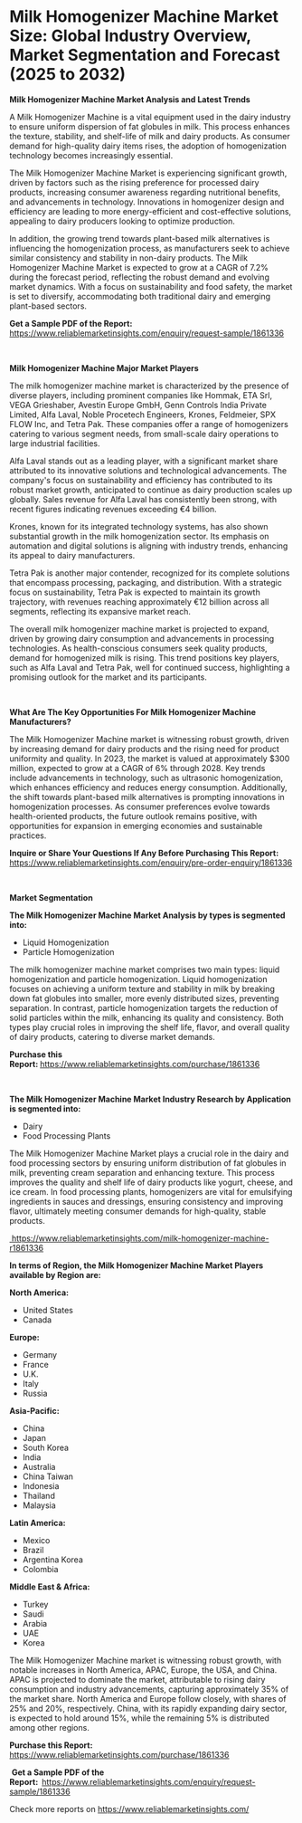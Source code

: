<p><h1>Milk Homogenizer Machine Market Size: Global Industry Overview, Market Segmentation and Forecast (2025 to 2032)</h1></p><p><strong>Milk Homogenizer Machine Market Analysis and Latest Trends</strong></p>
<p><p>A Milk Homogenizer Machine is a vital equipment used in the dairy industry to ensure uniform dispersion of fat globules in milk. This process enhances the texture, stability, and shelf-life of milk and dairy products. As consumer demand for high-quality dairy items rises, the adoption of homogenization technology becomes increasingly essential. </p><p>The Milk Homogenizer Machine Market is experiencing significant growth, driven by factors such as the rising preference for processed dairy products, increasing consumer awareness regarding nutritional benefits, and advancements in technology. Innovations in homogenizer design and efficiency are leading to more energy-efficient and cost-effective solutions, appealing to dairy producers looking to optimize production.</p><p>In addition, the growing trend towards plant-based milk alternatives is influencing the homogenization process, as manufacturers seek to achieve similar consistency and stability in non-dairy products. The Milk Homogenizer Machine Market is expected to grow at a CAGR of 7.2% during the forecast period, reflecting the robust demand and evolving market dynamics. With a focus on sustainability and food safety, the market is set to diversify, accommodating both traditional dairy and emerging plant-based sectors.</p></p>
<p><strong>Get a Sample PDF of the Report:&nbsp;</strong> <a href="https://www.reliablemarketinsights.com/enquiry/request-sample/1861336?utm_campaign=2642&utm_medium=2&utm_source=Github&utm_content=ia&utm_term=11042025&utm_id=milk-homogenizer-machine">https://www.reliablemarketinsights.com/enquiry/request-sample/1861336</a></p>
<p>&nbsp;</p>
<p><strong>Milk Homogenizer Machine Major Market Players</strong></p>
<p><p>The milk homogenizer machine market is characterized by the presence of diverse players, including prominent companies like Hommak, ETA Srl, VEGA Grieshaber, Avestin Europe GmbH, Genn Controls India Private Limited, Alfa Laval, Noble Procetech Engineers, Krones, Feldmeier, SPX FLOW Inc, and Tetra Pak. These companies offer a range of homogenizers catering to various segment needs, from small-scale dairy operations to large industrial facilities.</p><p>Alfa Laval stands out as a leading player, with a significant market share attributed to its innovative solutions and technological advancements. The company's focus on sustainability and efficiency has contributed to its robust market growth, anticipated to continue as dairy production scales up globally. Sales revenue for Alfa Laval has consistently been strong, with recent figures indicating revenues exceeding €4 billion.</p><p>Krones, known for its integrated technology systems, has also shown substantial growth in the milk homogenization sector. Its emphasis on automation and digital solutions is aligning with industry trends, enhancing its appeal to dairy manufacturers.</p><p>Tetra Pak is another major contender, recognized for its complete solutions that encompass processing, packaging, and distribution. With a strategic focus on sustainability, Tetra Pak is expected to maintain its growth trajectory, with revenues reaching approximately €12 billion across all segments, reflecting its expansive market reach.</p><p>The overall milk homogenizer machine market is projected to expand, driven by growing dairy consumption and advancements in processing technologies. As health-conscious consumers seek quality products, demand for homogenized milk is rising. This trend positions key players, such as Alfa Laval and Tetra Pak, well for continued success, highlighting a promising outlook for the market and its participants.</p></p>
<p>&nbsp;</p>
<p><strong>What Are The Key Opportunities For Milk Homogenizer Machine Manufacturers?</strong></p>
<p><p>The Milk Homogenizer Machine market is witnessing robust growth, driven by increasing demand for dairy products and the rising need for product uniformity and quality. In 2023, the market is valued at approximately $300 million, expected to grow at a CAGR of 6% through 2028. Key trends include advancements in technology, such as ultrasonic homogenization, which enhances efficiency and reduces energy consumption. Additionally, the shift towards plant-based milk alternatives is prompting innovations in homogenization processes. As consumer preferences evolve towards health-oriented products, the future outlook remains positive, with opportunities for expansion in emerging economies and sustainable practices.</p></p>
<p><strong>Inquire or Share Your Questions If Any Before Purchasing This Report:</strong> <a href="https://www.reliablemarketinsights.com/enquiry/pre-order-enquiry/1861336?utm_campaign=2642&utm_medium=2&utm_source=Github&utm_content=ia&utm_term=11042025&utm_id=milk-homogenizer-machine">https://www.reliablemarketinsights.com/enquiry/pre-order-enquiry/1861336</a></p>
<p>&nbsp;</p>
<p><strong>Market Segmentation</strong></p>
<p><strong>The Milk Homogenizer Machine Market Analysis by types is segmented into:</strong></p>
<p><ul><li>Liquid Homogenization</li><li>Particle Homogenization</li></ul></p>
<p><p>The milk homogenizer machine market comprises two main types: liquid homogenization and particle homogenization. Liquid homogenization focuses on achieving a uniform texture and stability in milk by breaking down fat globules into smaller, more evenly distributed sizes, preventing separation. In contrast, particle homogenization targets the reduction of solid particles within the milk, enhancing its quality and consistency. Both types play crucial roles in improving the shelf life, flavor, and overall quality of dairy products, catering to diverse market demands.</p></p>
<p><strong>Purchase this Report:&nbsp;</strong><a href="https://www.reliablemarketinsights.com/purchase/1861336?utm_campaign=2642&utm_medium=2&utm_source=Github&utm_content=ia&utm_term=11042025&utm_id=milk-homogenizer-machine">https://www.reliablemarketinsights.com/purchase/1861336</a></p>
<p>&nbsp;</p>
<p><strong>The Milk Homogenizer Machine Market Industry Research by Application is segmented into:</strong></p>
<p><ul><li>Dairy</li><li>Food Processing Plants</li></ul></p>
<p><p>The Milk Homogenizer Machine Market plays a crucial role in the dairy and food processing sectors by ensuring uniform distribution of fat globules in milk, preventing cream separation and enhancing texture. This process improves the quality and shelf life of dairy products like yogurt, cheese, and ice cream. In food processing plants, homogenizers are vital for emulsifying ingredients in sauces and dressings, ensuring consistency and improving flavor, ultimately meeting consumer demands for high-quality, stable products.</p></p>
<p><a href="https://www.reliablemarketinsights.com/milk-homogenizer-machine-r1861336?utm_campaign=2642&utm_medium=2&utm_source=Github&utm_content=ia&utm_term=11042025&utm_id=milk-homogenizer-machine">&nbsp;https://www.reliablemarketinsights.com/milk-homogenizer-machine-r1861336</a></p>
<p><strong>In terms of Region, the Milk Homogenizer Machine Market Players available by Region are:</strong></p>
<p>
    <p> <strong> North America: </strong>
        <ul>
            <li>United States</li>
            <li>Canada</li>
        </ul>
        </p> 
    <p> <strong> Europe: </strong>
        <ul>
            <li>Germany</li>
            <li>France</li>
            <li>U.K.</li>
            <li>Italy</li>
            <li>Russia</li>
        </ul>
        </p> 
    <p> <strong> Asia-Pacific: </strong>
        <ul>
            <li>China</li>
            <li>Japan</li>
            <li>South Korea</li>
            <li>India</li>
            <li>Australia</li>
            <li>China Taiwan</li>
            <li>Indonesia</li>
            <li>Thailand</li>
            <li>Malaysia</li>
        </ul>
        </p> 
    <p> <strong> Latin America: </strong>
        <ul>
            <li>Mexico</li>
            <li>Brazil</li>
            <li>Argentina Korea</li>
            <li>Colombia</li>
        </ul>
        </p> 
    <p> <strong> Middle East & Africa: </strong>
        <ul>
            <li>Turkey</li>
            <li>Saudi</li>
            <li>Arabia</li>
            <li>UAE</li>
            <li>Korea</li>
        </ul>
    </p>
    </p>
<p><p>The Milk Homogenizer Machine market is witnessing robust growth, with notable increases in North America, APAC, Europe, the USA, and China. APAC is projected to dominate the market, attributable to rising dairy consumption and industry advancements, capturing approximately 35% of the market share. North America and Europe follow closely, with shares of 25% and 20%, respectively. China, with its rapidly expanding dairy sector, is expected to hold around 15%, while the remaining 5% is distributed among other regions.</p></p>
<p><strong>Purchase this Report: </strong><a href="https://www.reliablemarketinsights.com/purchase/1861336?utm_campaign=2642&utm_medium=2&utm_source=Github&utm_content=ia&utm_term=11042025&utm_id=milk-homogenizer-machine">https://www.reliablemarketinsights.com/purchase/1861336</a></p>
<p>&nbsp;<strong>Get a Sample PDF of the Report:&nbsp;&nbsp;</strong><a href="https://www.reliablemarketinsights.com/enquiry/request-sample/1861336?utm_campaign=2642&utm_medium=2&utm_source=Github&utm_content=ia&utm_term=11042025&utm_id=milk-homogenizer-machine">https://www.reliablemarketinsights.com/enquiry/request-sample/1861336</a></p>
<p><strong></strong></p>
<p>Check more reports on <a href="https://www.reliablemarketinsights.com/?utm_campaign=2642&utm_medium=2&utm_source=Github&utm_content=ia&utm_term=11042025&utm_id=milk-homogenizer-machine">https://www.reliablemarketinsights.com/</a></p>